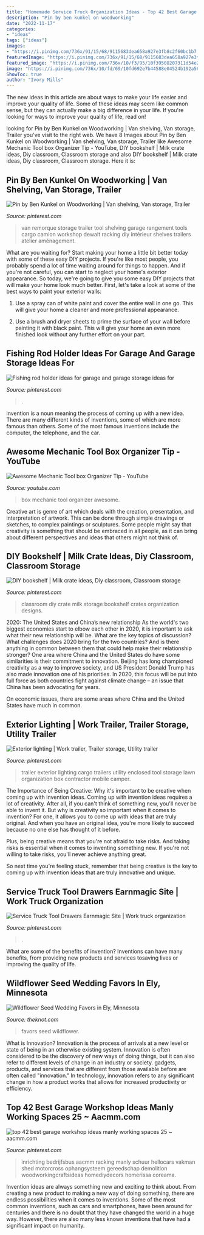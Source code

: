 ```yaml
---
title: "Homemade Service Truck Organization Ideas - Top 42 Best Garage Workshop Ideas Manly Working Spaces 25 ~ Aacmm.com"
description: "Pin by ben kunkel on woodworking"
date: "2022-11-17"
categories:
- "ideas"
tags: ["ideas"]
images:
- "https://i.pinimg.com/736x/91/15/68/9115683dea658a927e3fb8c2f60bc1b7.jpg"
featuredImage: "https://i.pinimg.com/736x/91/15/68/9115683dea658a927e3fb8c2f60bc1b7.jpg"
featured_image: "https://i.pinimg.com/736x/10/f3/95/10f39508207311d54e22dbff1008ae3c.jpg"
image: "https://i.pinimg.com/736x/10/fd/69/10fd692e7b44588e04524b192a5642fe.jpg"
ShowToc: true
author: "Ivory Mills"
---
```



The new ideas in this article are about ways to make your life easier and improve your quality of life. Some of these ideas may seem like common sense, but they can actually make a big difference in your life. If you're looking for ways to improve your quality of life, read on!

	

		
looking for Pin by Ben Kunkel on Woodworking | Van shelving, Van storage, Trailer you've visit to the right web. We have 8 Images about Pin by Ben Kunkel on Woodworking | Van shelving, Van storage, Trailer like Awesome Mechanic Tool box Organizer Tip - YouTube, DIY bookshelf | Milk crate ideas, Diy classroom, Classroom storage and also DIY bookshelf | Milk crate ideas, Diy classroom, Classroom storage. Here it is:
		
    
## Pin By Ben Kunkel On Woodworking | Van Shelving, Van Storage, Trailer

<img loading=lazy src="https://i.pinimg.com/736x/10/f3/95/10f39508207311d54e22dbff1008ae3c.jpg" onerror="this.onerror=null;this.src='https://tse2.mm.bing.net/th?id=OIP.Fso-lqDUimfcwk2GYxmMSgHaKI&amp;pid=15.1';" alt="Pin by Ben Kunkel on Woodworking | Van shelving, Van storage, Trailer">

_Source: pinterest.com_

>van remorque storage trailer tool shelving garage rangement tools cargo camion workshop dewalt racking diy intérieur shelves trailers atelier aménagement. 

	

What are you waiting for? Start making your home a little bit better today with some of these easy DIY projects.
If you're like most people, you probably spend a lot of time waiting around for things to happen. And if you're not careful, you can start to neglect your home's exterior appearance. So today, we're going to give you some easy DIY projects that will make your home look much better. First, let's take a look at some of the best ways to paint your exterior walls: 
1. Use a spray can of white paint and cover the entire wall in one go. This will give your home a cleaner and more professional appearance.

2. Use a brush and dryer sheets to prime the surface of your wall before painting it with black paint. This will give your home an even more finished look without any further effort on your part. 


    
## Fishing Rod Holder Ideas For Garage And Garage Storage Ideas For

<img loading=lazy src="https://i.pinimg.com/736x/10/fd/69/10fd692e7b44588e04524b192a5642fe.jpg" onerror="this.onerror=null;this.src='https://tse2.mm.bing.net/th?id=OIP.ke8LCUr9j_mcx7Qfq2bIWAHaLF&amp;pid=15.1';" alt="Fishing rod holder ideas for garage and garage storage ideas for">

_Source: pinterest.com_

>. 

	

invention is a noun meaning the process of coming up with a new idea. There are many different kinds of inventions, some of which are more famous than others. Some of the most famous inventions include the computer, the telephone, and the car.

    
## Awesome Mechanic Tool Box Organizer Tip - YouTube

<img loading=lazy src="http://i.ytimg.com/vi/uf3uXOH0nz4/maxresdefault.jpg" onerror="this.onerror=null;this.src='https://tse4.mm.bing.net/th?id=OIP.EqVZOPsqW9tFFn_QNrS2vAHaEK&amp;pid=15.1';" alt="Awesome Mechanic Tool box Organizer Tip - YouTube">

_Source: youtube.com_

>box mechanic tool organizer awesome. 

	

Creative art is genre of art which deals with the creation, presentation, and interpretation of artwork. This can be done through simple drawings or sketches, to complex paintings or sculptures. Some people might say that creativity is something that should be embraced in all people, as it can bring about different perspectives and ideas that others might not think of.

    
## DIY Bookshelf | Milk Crate Ideas, Diy Classroom, Classroom Storage

<img loading=lazy src="https://i.pinimg.com/736x/b3/c8/18/b3c818fba246d24087a956869cdd80df.jpg" onerror="this.onerror=null;this.src='https://tse1.mm.bing.net/th?id=OIP.v_riVT3Tmq27yRiy5iLe1wHaHa&amp;pid=15.1';" alt="DIY bookshelf | Milk crate ideas, Diy classroom, Classroom storage">

_Source: pinterest.com_

>classroom diy crate milk storage bookshelf crates organization designs. 

	

2020: The United States and China’s new relationship
As the world's two biggest economies start to elbow each other in 2020, it is important to ask what their new relationship will be. What are the key topics of discussion? What challenges does 2020 bring for the two countries? And is there anything in common between them that could help make their relationship stronger?
One area where China and the United States do have some similarities is their commitment to innovation. Beijing has long championed creativity as a way to improve society, and US President Donald Trump has also made innovation one of his priorities. In 2020, this focus will be put into full force as both countries fight against climate change – an issue that China has been advocating for years.

On economic issues, there are some areas where China and the United States have much in common.

    
## Exterior Lighting | Work Trailer, Trailer Storage, Utility Trailer

<img loading=lazy src="https://i.pinimg.com/originals/62/d8/c8/62d8c8b6721fe28312b8e4257b5981a1.jpg" onerror="this.onerror=null;this.src='https://tse3.mm.bing.net/th?id=OIP.XAf80v1TcbV_wEv5_5TpHAHaJ4&amp;pid=15.1';" alt="Exterior lighting | Work trailer, Trailer storage, Utility trailer">

_Source: pinterest.com_

>trailer exterior lighting cargo trailers utility enclosed tool storage lawn organization box contractor mobile camper. 

	

The Importance of Being Creative: Why it's important to be creative when coming up with invention ideas.
Coming up with invention ideas requires a lot of creativity. After all, if you can't think of something new, you'll never be able to invent it.
But why is creativity so important when it comes to invention? For one, it allows you to come up with ideas that are truly original. And when you have an original idea, you're more likely to succeed because no one else has thought of it before.

Plus, being creative means that you're not afraid to take risks. And taking risks is essential when it comes to inventing something new. If you're not willing to take risks, you'll never achieve anything great.

So next time you're feeling stuck, remember that being creative is the key to coming up with invention ideas that are truly innovative and unique.

    
## Service Truck Tool Drawers Earnmagic Site | Work Truck Organization

<img loading=lazy src="https://i.pinimg.com/736x/33/47/be/3347beaec035d896fa824de19f77743f.jpg" onerror="this.onerror=null;this.src='https://tse4.mm.bing.net/th?id=OIP.pmcP6YUG5sMpjyVbvjq9MgHaFj&amp;pid=15.1';" alt="Service Truck Tool Drawers Earnmagic Site | Work truck organization">

_Source: pinterest.com_

>. 

	

What are some of the benefits of invention?
Inventions can have many benefits, from providing new products and services tosaving lives or improving the quality of life.

    
## Wildflower Seed Wedding Favors In Ely, Minnesota

<img loading=lazy src="https://apis.xogrp.com/media-api/images/0050c7b2-9d2a-11e4-843f-22000aa61a3e" onerror="this.onerror=null;this.src='https://tse2.mm.bing.net/th?id=OIP.F4yTEuCMPncIOWEZxR-A3wHaLG&amp;pid=15.1';" alt="Wildflower Seed Wedding Favors in Ely, Minnesota">

_Source: theknot.com_

>favors seed wildflower. 

	

What is Innovation?
Innovation is the process of arrivals at a new level or state of being in an otherwise existing system. Innovation is often considered to be the discovery of new ways of doing things, but it can also refer to different levels of change in an industry or society. gadgets, products, and services that are different from those available before are often called "innovation." In technology, innovation refers to any significant change in how a product works that allows for increased productivity or efficiency.

    
## Top 42 Best Garage Workshop Ideas Manly Working Spaces 25 ~ Aacmm.com

<img loading=lazy src="https://i.pinimg.com/736x/91/15/68/9115683dea658a927e3fb8c2f60bc1b7.jpg" onerror="this.onerror=null;this.src='https://tse2.mm.bing.net/th?id=OIP.8u0pkWngvNlIh_J2PfrByAHaNJ&amp;pid=15.1';" alt="top 42 best garage workshop ideas manly working spaces 25 ~ aacmm.com">

_Source: pinterest.com_

>inrichting bedrijfsbus aacmm racking manly schuur hellocars vakman shed motorcross ophangsysteem gereedschap demolition woodworkingcraftsideas homediydecors homerissa coreama. 

	

Invention ideas are always something new and exciting to think about. From creating a new product to making a new way of doing something, there are endless possibilities when it comes to inventions. Some of the most common inventions, such as cars and smartphones, have been around for centuries and there is no doubt that they have changed the world in a huge way. However, there are also many less known inventions that have had a significant impact on humanity.

